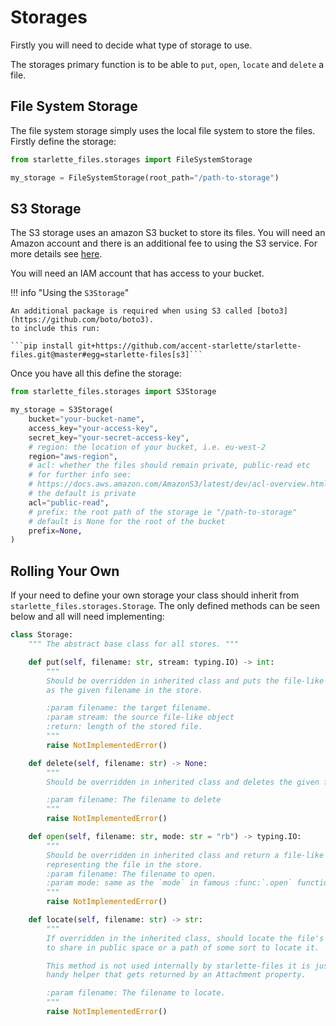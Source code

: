 # Storages

Firstly you will need to decide what type of storage to use.

The storages primary function is to be able to `put`, `open`, `locate` and `delete` a file.

## File System Storage

The file system storage simply uses the local file system to store the files.
Firstly define the storage:

```python
from starlette_files.storages import FileSystemStorage

my_storage = FileSystemStorage(root_path="/path-to-storage")
```

## S3 Storage

The S3 storage uses an amazon S3 bucket to store its files. You will need an Amazon 
account and there is an additional fee to using the S3 service.
For more details see [here](https://aws.amazon.com/s3/).

You will need an IAM account that has access to your bucket.

!!! info "Using the `S3Storage`"

    An additional package is required when using S3 called [boto3](https://github.com/boto/boto3).
    to include this run:

    ```pip install git+https://github.com/accent-starlette/starlette-files.git@master#egg=starlette-files[s3]```

Once you have all this define the storage:

```python
from starlette_files.storages import S3Storage

my_storage = S3Storage(
    bucket="your-bucket-name",
    access_key="your-access-key",
    secret_key="your-secret-access-key",
    # region: the location of your bucket, i.e. eu-west-2
    region="aws-region",
    # acl: whether the files should remain private, public-read etc
    # for further info see:
    # https://docs.aws.amazon.com/AmazonS3/latest/dev/acl-overview.html#canned-acl
    # the default is private
    acl="public-read",
    # prefix: the root path of the storage ie "/path-to-storage"
    # default is None for the root of the bucket
    prefix=None,
)
```

## Rolling Your Own

If your need to define your own storage your class should inherit from
`starlette_files.storages.Storage`. The only defined methods can be seen below and
all will need implementing:

```python
class Storage:
    """ The abstract base class for all stores. """

    def put(self, filename: str, stream: typing.IO) -> int:
        """
        Should be overridden in inherited class and puts the file-like object
        as the given filename in the store.

        :param filename: the target filename.
        :param stream: the source file-like object
        :return: length of the stored file.
        """
        raise NotImplementedError()

    def delete(self, filename: str) -> None:
        """
        Should be overridden in inherited class and deletes the given file.

        :param filename: The filename to delete
        """
        raise NotImplementedError()

    def open(self, filename: str, mode: str = "rb") -> typing.IO:
        """
        Should be overridden in inherited class and return a file-like object
        representing the file in the store.
        :param filename: The filename to open.
        :param mode: same as the `mode` in famous :func:`.open` function.
        """
        raise NotImplementedError()

    def locate(self, filename: str) -> str:
        """
        If overridden in the inherited class, should locate the file's url
        to share in public space or a path of some sort to locate it.

        This method is not used internally by starlette-files it is just a 
        handy helper that gets returned by an Attachment property.

        :param filename: The filename to locate.
        """
        raise NotImplementedError()
```